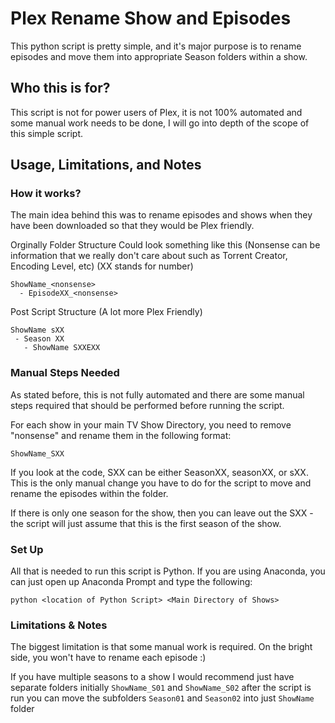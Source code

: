 # Plex Rename Show and Episodes
This python script is pretty simple, and it's major purpose is to rename episodes and move them into appropriate Season folders within a show.

## Who this is for?
This script is not for power users of Plex, it is not 100% automated and some manual work needs to be done, I will go into depth of the scope of this simple script. 

## Usage, Limitations, and Notes
### How it works?
The main idea behind this was to rename episodes and shows when they have been downloaded so that they would be Plex friendly.

Orginally Folder Structure Could look something like this (Nonsense can be information that we really don't care about such as Torrent Creator, Encoding Level, etc) (XX stands for number)
```
ShowName_<nonsense>
  - EpisodeXX_<nonsense>
 ```
 
 Post Script Structure (A lot more Plex Friendly)
 ```
 ShowName sXX
  - Season XX
    - ShowName SXXEXX
```

### Manual Steps Needed
As stated before, this is not fully automated and there are some manual steps required that should be performed before running the script.

For each show in your main TV Show Directory, you need to remove "nonsense" and rename them in the following format:

```ShowName_SXX``` 

If you look at the code, SXX can be either SeasonXX, seasonXX, or sXX. This is the only manual change you have to do for the script to move and rename the episodes within the folder.

If there is only one season for the show, then you can leave out the SXX - the script will just assume that this is the first season of the show.

### Set Up
All that is needed to run this script is Python. If you are using Anaconda, you can just open up Anaconda Prompt and type the following:

```python <location of Python Script> <Main Directory of Shows>```

### Limitations & Notes
The biggest limitation is that some manual work is required. On the bright side, you won't have to rename each episode :)

If you have multiple seasons to a show I would recommend just have separate folders initially
```ShowName_S01``` and ```ShowName_S02``` after the script is run you can move the subfolders ```Season01``` and ```Season02``` into just ```ShowName``` folder

